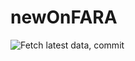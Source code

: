 # newOnFARA

![Fetch latest data, commit](https://github.com/ajschaf/ukSanctionsUpdates/workflows/Fetch%20latest%20data,%20commit/badge.svg)
